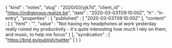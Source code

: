 {
  "kind" : "notes",
  "slug" : "2020/03/yjk7d",
  "client_id" : "https://indigenous.realize.be",
  "date" : "2020-03-03T09:10:00Z",
  "h" : "h-entry",
  "properties" : {
    "published" : [ "2020-03-03T09:10:00Z" ],
    "content" : [ {
      "html" : "",
      "value" : "Not having my headphones at work yesterday really ruined my productivity - it's quite interesting how much I rely on them, and music, to help me focus"
    } ],
    "syndication" : [ "https://brid.gy/publish/twitter" ]
  }
}
